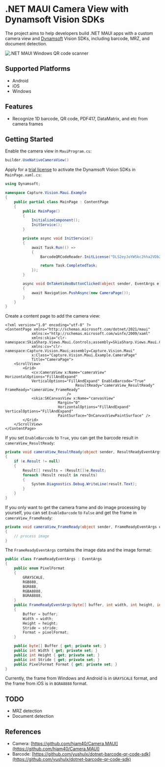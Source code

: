 # .NET MAUI Camera View with Dynamsoft Vision SDKs
The project aims to help developers build .NET MAUI apps with a custom camera view and [Dynamsoft](https://www.dynamsoft.com/) Vision SDKs, including barcode, MRZ, and document detection. 

![.NET MAUI Windows QR code scanner](https://camo.githubusercontent.com/97b8415283f33cb0391e46b8ea0a121ed809740ae362f3803695e394b994fdf8/68747470733a2f2f7777772e64796e616d736f66742e636f6d2f636f6465706f6f6c2f696d672f323032332f30362f646f746e65742d6d6175692d77696e646f77732d71722d636f64652d7363616e6e65722e706e67)

## Supported Platforms
- Android
- iOS
- Windows

## Features
- Recognize 1D barcode, QR code, PDF417, DataMatrix, and etc from camera frames

## Getting Started
Enable the camera view in `MauiProgram.cs`:
```csharp
builder.UseNativeCameraView()
```

Apply for a [trial license](https://www.dynamsoft.com/customer/license/trialLicense) to activate the Dynamsoft Vision SDKs in `MainPage.xaml.cs`:
```csharp
using Dynamsoft;

namespace Capture.Vision.Maui.Example
{
    public partial class MainPage : ContentPage
    {
        public MainPage()
        {
            InitializeComponent();
            InitService();
        }

        private async void InitService()
        {
            await Task.Run(() =>
            {
                BarcodeQRCodeReader.InitLicense("DLS2eyJoYW5kc2hha2VDb2RlIjoiMjAwMDAxLTE2NDk4Mjk3OTI2MzUiLCJvcmdhbml6YXRpb25JRCI6IjIwMDAwMSIsInNlc3Npb25QYXNzd29yZCI6IndTcGR6Vm05WDJrcEQ5YUoifQ==");

                return Task.CompletedTask;
            });
        }

        async void OnTakeVideoButtonClicked(object sender, EventArgs e)
        {
            await Navigation.PushAsync(new CameraPage());
        }
    }
}
```

Create a content page to add the camera view:
```xaml
<?xml version="1.0" encoding="utf-8" ?>
<ContentPage xmlns="http://schemas.microsoft.com/dotnet/2021/maui"
            xmlns:x="http://schemas.microsoft.com/winfx/2009/xaml"
            xmlns:skia="clr-namespace:SkiaSharp.Views.Maui.Controls;assembly=SkiaSharp.Views.Maui.Controls"
            xmlns:cv="clr-namespace:Capture.Vision.Maui;assembly=Capture.Vision.Maui"
            x:Class="Capture.Vision.Maui.Example.CameraPage"
            Title="CameraPage">
    <ScrollView>
        <Grid>
            <cv:CameraView x:Name="cameraView" HorizontalOptions="FillAndExpand"
            VerticalOptions="FillAndExpand" EnableBarcode="True" 
                                ResultReady="cameraView_ResultReady" FrameReady="cameraView_FrameReady"
                            />
            <skia:SKCanvasView x:Name="canvasView" 
                        Margin="0"
                        HorizontalOptions="FillAndExpand" VerticalOptions="FillAndExpand"
                        PaintSurface="OnCanvasViewPaintSurface" />
        </Grid>
    </ScrollView>
</ContentPage>
```

If you set `EnableBarcode` to `True`, you can get the barcode result in `cameraView_ResultReady`:
```csharp
private void cameraView_ResultReady(object sender, ResultReadyEventArgs e)
{
    if (e.Result != null)
    {
        Result[] results = (Result[])e.Result;
        foreach (Result result in results)
        {
            System.Diagnostics.Debug.WriteLine(result.Text);
        }
    }
}
```

If you only want to get the camera frame and do image processing by yourself, you can set `EnableBarcode` to `False` and get the frame in `cameraView_FrameReady`:
```csharp
private void cameraView_FrameReady(object sender, FrameReadyEventArgs e)
{
    // process image
}
```

The `FrameReadyEventArgs` contains the image data and the image format:
```csharp
public class FrameReadyEventArgs : EventArgs
{ 
    public enum PixelFormat
    {
        GRAYSCALE,
        RGB888,
        BGR888,
        RGBA8888,
        BGRA8888,
    }
    public FrameReadyEventArgs(byte[] buffer, int width, int height, int stride, PixelFormat pixelFormat)
    {
        Buffer = buffer;
        Width = width;
        Height = height;
        Stride = stride;
        Format = pixelFormat;
    }

    public byte[] Buffer { get; private set; }
    public int Width { get; private set; }
    public int Height { get; private set; }
    public int Stride { get; private set; }
    public PixelFormat Format { get; private set; }
}
```

Currently, the frame from Windows and Android is in `GRAYSCALE` format, and the frame from iOS is in `BGRA8888` format. 


## TODO
- MRZ detection
- Document detection

## References
- Camera: [https://github.com/hjam40/Camera.MAUI](https://github.com/hjam40/Camera.MAUI)
- Barcode: [https://github.com/yushulx/dotnet-barcode-qr-code-sdk](https://github.com/yushulx/dotnet-barcode-qr-code-sdk)
